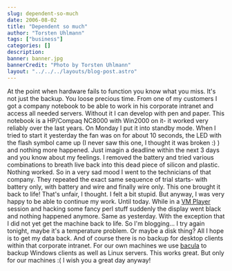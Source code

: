 ```yaml
---
slug: dependent-so-much
date: 2006-08-02
title: "Dependent so much"
author: "Torsten Uhlmann"
tags: ["business"]
categories: []
description:
banner: banner.jpg
bannerCredit: "Photo by Torsten Uhlmann"
layout: "../../../layouts/blog-post.astro"
---
```


At the point when hardware fails to function you know what you miss. It's not just the backup. You loose precious time. From one of my customers I got a company notebook to be able to work in his corporate intranet and access all needed servers. Without it I can develop with pen and paper. This notebook is a HP/Compaq NC8000 with Win2000 on it- it worked very reliably over the last years. On Monday I put it into standby mode. When I tried to start it yesterday the fan was on for about 10 seconds, the LED with the flash symbol came up (I never saw this one, I thought it was broken :) ) and nothing more happened. Just imagin a deadline within the next 3 days and you know about my feelings. I removed the battery and tried various combinations to breath live back into this dead piece of silicon and plastic. Nothing worked. So in a very sad mood I went to the technicians of that company. They repeated the exact same sequence of trial starts- with battery only, with battery and wire and finally wire only. This one brought it back to life! That's unfair, I thought. I felt a bit stupid. But anyway, I was very happy to be able to continue my work. Until today. While in a [VM Player](http://www.vmware.com/products/player/) session and hacking some fancy perl stuff suddenly the display went black and nothing happened anymore. Same as yesterday. With the exception that I did not yet get the machine back to life. So I'm blogging... I try again tonight, maybe it's a temperature problem. Or maybe a disk thing? All I hope is to get my data back. And of course there is no backup for desktop clients within that corporate intranet. For our own machines we use [bacula](http://www.bacula.org/) to backup Windows clients as well as Linux servers. This works great. But only for our machines :( I wish you a great day anyway!
